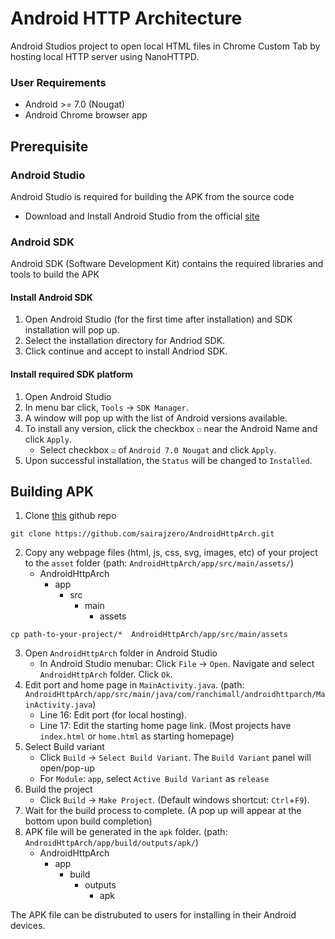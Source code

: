 # Android HTTP Architecture

Android Studios project to open local HTML files in Chrome Custom Tab by hosting local HTTP server using NanoHTTPD.

### User Requirements
- Android >= 7.0 (Nougat)
- Android Chrome browser app

## Prerequisite

### Android Studio
Android Studio is required for building the APK from the source code
- Download and Install Android Studio from the official [site](https://developer.android.com/studio)

### Android SDK
Android SDK (Software Development Kit) contains the required libraries and tools to build the APK

#### Install Android SDK
1. Open Android Studio (for the first time after installation) and SDK installation will pop up.
2. Select the installation directory for Andriod SDK.
3. Click continue and accept to install Andriod SDK.

#### Install required SDK platform
1. Open Android Studio
2. In menu bar click, `Tools` -> `SDK Manager`.
3. A window will pop up with the list of Android versions available.
4. To install any version, click the checkbox `☐` near the Android Name and click `Apply`. 
    - Select checkbox `☑` of `Android 7.0 Nougat` and click `Apply`.
5. Upon successful installation, the `Status` will be changed to `Installed`.

## Building APK

1. Clone [this](https://github.com/sairajzero/AndroidHttpArch) github repo
```
git clone https://github.com/sairajzero/AndroidHttpArch.git
```
2. Copy any webpage files (html, js, css, svg, images, etc) of your project to the `asset` folder (path: `AndroidHttpArch/app/src/main/assets/`)
    - AndroidHttpArch
        - app
            - src
                - main
                    - assets
```
cp path-to-your-project/*  AndroidHttpArch/app/src/main/assets
```
3. Open `AndroidHttpArch` folder in Android Studio
    - In Android Studio menubar: Click `File` -> `Open`. Navigate and select `AndroidHttpArch` folder. Click `Ok`.
4. Edit port and home page in `MainActivity.java`. (path: `AndroidHttpArch/app/src/main/java/com/ranchimall/androidhttparch/MainActivity.java`)
    - Line 16: Edit port (for local hosting).
    - Line 17: Edit the starting home page link. (Most projects have `index.html` or `home.html` as starting homepage)
5. Select Build variant
    - Click `Build` -> `Select Build Variant`. The `Build Variant` panel will open/pop-up
    - For `Module`: `app`, select `Active Build Variant` as `release` 
5. Build the project
    - Click `Build` -> `Make Project`. (Default windows shortcut: `Ctrl`+`F9`).
6. Wait for the build process to complete. (A pop up will appear at the bottom upon build completion)
7. APK file will be generated in the `apk` folder. (path: `AndroidHttpArch/app/build/outputs/apk/`)
    - AndroidHttpArch
        - app
            - build
                - outputs
                    - apk
                    
The APK file can be distrubuted to users for installing in their Android devices.
